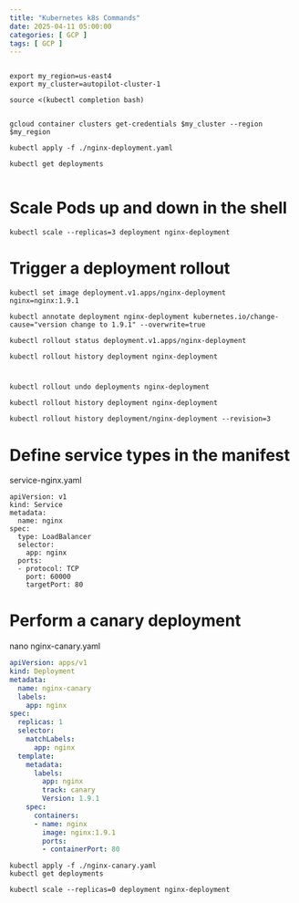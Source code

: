 ```yaml
---
title: "Kubernetes k8s Commands"
date: 2025-04-11 05:00:00
categories: [ GCP ]
tags: [ GCP ]
---
```




```shell

export my_region=us-east4
export my_cluster=autopilot-cluster-1

source <(kubectl completion bash)


gcloud container clusters get-credentials $my_cluster --region $my_region

kubectl apply -f ./nginx-deployment.yaml

kubectl get deployments


```

# Scale Pods up and down in the shell
```shell
kubectl scale --replicas=3 deployment nginx-deployment
```

# Trigger a deployment rollout


```shell
kubectl set image deployment.v1.apps/nginx-deployment nginx=nginx:1.9.1 

kubectl annotate deployment nginx-deployment kubernetes.io/change-cause="version change to 1.9.1" --overwrite=true

kubectl rollout status deployment.v1.apps/nginx-deployment

kubectl rollout history deployment nginx-deployment
```

#

```shell
kubectl rollout undo deployments nginx-deployment

kubectl rollout history deployment nginx-deployment

kubectl rollout history deployment/nginx-deployment --revision=3
```

# Define service types in the manifest

service-nginx.yaml
```shell
apiVersion: v1
kind: Service
metadata:
  name: nginx
spec:
  type: LoadBalancer
  selector:
    app: nginx
  ports:
  - protocol: TCP
    port: 60000
    targetPort: 80
```


# Perform a canary deployment

nano nginx-canary.yaml

```yaml
apiVersion: apps/v1
kind: Deployment
metadata:
  name: nginx-canary
  labels:
    app: nginx
spec:
  replicas: 1
  selector:
    matchLabels:
      app: nginx
  template:
    metadata:
      labels:
        app: nginx
        track: canary
        Version: 1.9.1
    spec:
      containers:
      - name: nginx
        image: nginx:1.9.1
        ports:
        - containerPort: 80
```

```shell
kubectl apply -f ./nginx-canary.yaml
kubectl get deployments

kubectl scale --replicas=0 deployment nginx-deployment
```